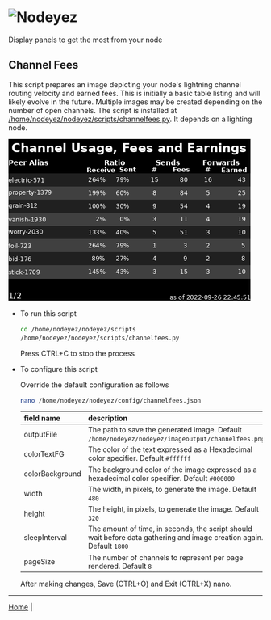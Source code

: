# ![Nodeyez](../../../raw/branch/main/images/nodeyez.svg)
Display panels to get the most from your node

## Channel Fees

This script prepares an image depicting your node's lightning channel routing
velocity and earned fees.  This is initially a basic table listing and will
likely evolve in the future.  Multiple images may be created depending on the
number of open channels.  The script is installed at [/home/nodeyez/nodeyez/scripts/channelfees.py](../scripts/channelfees.py).
It depends on a lighting node.

![sample image of channel balance](../images/channelfees.png)


* To run this script

   ```sh
   cd /home/nodeyez/nodeyez/scripts
   /home/nodeyez/nodeyez/scripts/channelfees.py
   ```

   Press CTRL+C to stop the process

* To configure this script

   Override the default configuration as follows

   ```sh
   nano /home/nodeyez/nodeyez/config/channelfees.json
   ```

   | field name | description |
   | --- | --- |
   | outputFile | The path to save the generated image. Default `/home/nodeyez/nodeyez/imageoutput/channelfees.png` |
   | colorTextFG | The color of the text expressed as a Hexadecimal color specifier. Default `#ffffff` |
   | colorBackground | The background color of the image expressed as a hexadecimal color specifier. Default `#000000` |
   | width | The width, in pixels, to generate the image. Default `480` |
   | height | The height, in pixels, to generate the image. Default `320` |
   | sleepInterval | The amount of time, in seconds, the script should wait before data gathering and image creation again. Default `1800` |
   | pageSize | The number of channels to represent per page rendered. Default `8` |

   After making changes, Save (CTRL+O) and Exit (CTRL+X) nano.

---

[Home](../README.md) | 

